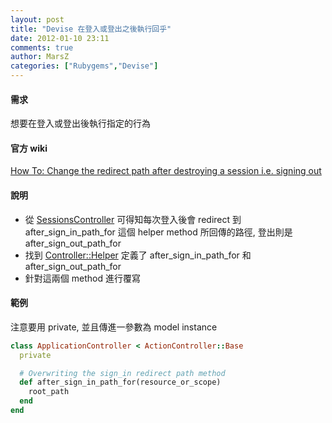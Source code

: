 ```yaml
---
layout: post
title: "Devise 在登入或登出之後執行回乎"
date: 2012-01-10 23:11
comments: true
author: MarsZ
categories: ["Rubygems","Devise"]
---
```

#### 需求

想要在登入或登出後執行指定的行為
<!-- more -->

#### 官方 wiki

<a href="https://github.com/plataformatec/devise/wiki/How-To:-Change-the-redirect-path-after-destroying-a-session-i.e.-signing-out" target="_blank">How To: Change the redirect path after destroying a session i.e. signing out</a>  

#### 說明

* 從 <a href="https://github.com/plataformatec/devise/blob/master/app/controllers/devise/sessions_controller.rb" target="_blank">SessionsController</a> 可得知每次登入後會 redirect 到 after_sign_in_path_for 這個 helper method 所回傳的路徑, 登出則是 after_sign_out_path_for  
* 找到 <a href="https://github.com/plataformatec/devise/blob/master/lib/devise/controllers/helpers.rb#L207" target="_blank">Controller::Helper</a> 定義了  after_sign_in_path_for 和 after_sign_out_path_for  
* 針對這兩個 method 進行覆寫

#### 範例

注意要用 private, 並且傳進一參數為 model instance
```ruby app/controllers/application_controller.rb
class ApplicationController < ActionController::Base
  private

  # Overwriting the sign_in redirect path method
  def after_sign_in_path_for(resource_or_scope)
    root_path
  end
end
```
